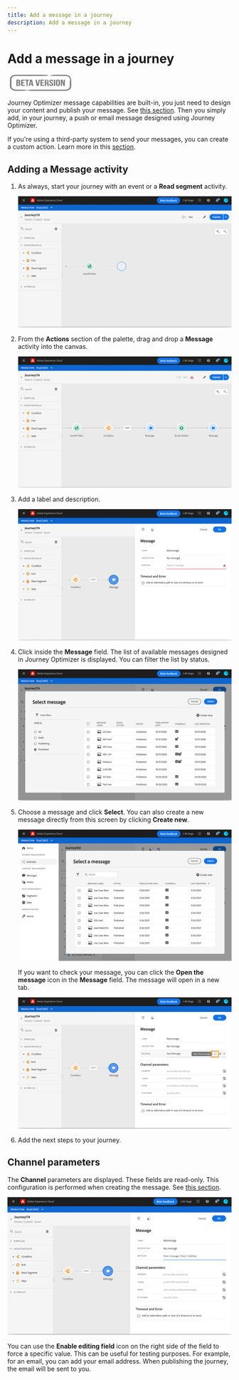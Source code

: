 ```yaml
---
title: Add a message in a journey
description: Add a message in a journey
---
```

# Add a message in a journey

![](../assets/do-not-localize/badge.png)

Journey Optimizer message capabilities are built-in, you just need to design your content and publish your message. See [this section](../get-started-content.md). Then you simply add, in your journey, a push or email message designed using Journey Optimizer. 

If you're using a third-party system to send your messages, you can create a custom action. Learn more in this [section](../action/action.md).

## Adding a Message activity

1. As always, start your journey with an event or a **Read segment** activity.

   ![](../assets/jo-message0.png)

1. From the **Actions** section of the palette, drag and drop a **Message** activity into the canvas.  

   ![](../assets/jo-message1.png)

1. Add a label and description.

   ![](../assets/jo-message2.png)

1. Click inside the **Message** field. The list of available messages designed in Journey Optimizer is displayed. You can filter the list by status. 

   ![](../assets/jo-message3.png)

1. Choose a message and click **Select**. You can also create a new message directly from this screen by clicking **Create new**.

   ![](../assets/jo-message4-ter.png)

   If you want to check your message, you can click the **Open the message** icon in the **Message** field. The message will open in a new tab.

   ![](../assets/jo-message4-bis.png)

1. Add the next steps to your journey.

## Channel parameters

The **Channel** parameters are displayed. These fields are read-only. This configuration is performed when creating the message. See [this section](../get-started-content.md). 

![](../assets/jo-message4.png)

You can use the **Enable editing field** icon on the right side of the field to force a specific value. This can be useful for testing purposes. For example, for an email, you can add your email address. When publishing the journey, the email will be sent to you.

